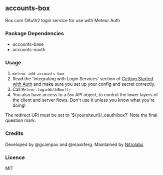 ## accounts-box

Box.com OAuth2 login service for use with Meteor Auth

### Package Dependencies

* accounts-base
* accounts-oauth

### Usage

1. `meteor add accounts-box`
2. Read the 'Integrating with Login Services' section of [Getting Started with Auth](https://github.com/meteor/meteor/wiki/Getting-started-with-Auth) and make sure you set up your config and secret correctly.
3. Call `Meteor.loginWithBox();`
4. You also have access to a `Box` API object, to control the lower layers of the client
   and server flows. Don't use it unless you know what you're doing!

The redirect URI must be set to '${yoursiteurl}/_oauth/box?'
Note the final question mark.

### Credits

Developed by @gcampax and @maxkferg.
Maintained by [Nitrolabs](https://www.nitrolabs.com)

### Licence
MIT